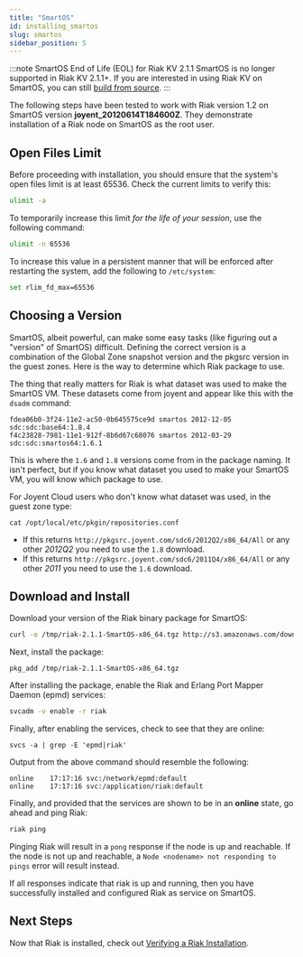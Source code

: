 ```yaml
---
title: "SmartOS"
id: installing_smartos
slug: smartos
sidebar_position: 5
---
```


[install verify]: ../../setup/installing/verify.md

:::note SmartOS End of Life (EOL) for Riak KV 2.1.1
SmartOS is no longer supported in Riak KV 2.1.1+. If you are interested in using Riak KV on SmartOS, you can still [build from source](./source/index.md).
:::

The following steps have been tested to work with Riak version 1.2 on SmartOS version **joyent_20120614T184600Z**. They demonstrate installation of a Riak node on SmartOS as the root user.

## Open Files Limit

Before proceeding with installation, you should ensure that the system's open
files limit is at least 65536. Check the current limits to verify this:

```bash
ulimit -a
```

To temporarily increase this limit *for the life of your session*, use the following command:

```bash
ulimit -n 65536
```

To increase this value in a persistent manner that will be enforced after restarting the system, add the following to `/etc/system`:

```bash
set rlim_fd_max=65536
```

## Choosing a Version

SmartOS, albeit powerful, can make some easy tasks (like figuring out a "version" of SmartOS) difficult. Defining the correct version is a combination of the Global Zone snapshot version and the pkgsrc version in the guest zones. Here is the way to determine which Riak package to use.

The thing that really matters for Riak is what dataset was used to make the SmartOS VM. These datasets come from joyent and appear like this with the `dsadm` command:

    fdea06b0-3f24-11e2-ac50-0b645575ce9d smartos 2012-12-05 sdc:sdc:base64:1.8.4
    f4c23828-7981-11e1-912f-8b6d67c68076 smartos 2012-03-29 sdc:sdc:smartos64:1.6.1

This is where the `1.6` and `1.8` versions come from in the package naming. It isn't perfect, but if you know what dataset you used to make your SmartOS VM, you will know which package to use.

For Joyent Cloud users who don't know what dataset was used, in the guest zone type:

    cat /opt/local/etc/pkgin/repositories.conf

* If this returns `http://pkgsrc.joyent.com/sdc6/2012Q2/x86_64/All` or any other *2012Q2* you need to use the `1.8` download.
* If this returns `http://pkgsrc.joyent.com/sdc6/2011Q4/x86_64/All` or any other *2011* you need to use the `1.6` download.

## Download and Install

Download your version of the Riak binary package for SmartOS:

```bash
curl -o /tmp/riak-2.1.1-SmartOS-x86_64.tgz http://s3.amazonaws.com/downloads.basho.com/riak/2.2/2.1.1/smartos/1.8/riak-2.1.1-SmartOS-x86_64.tgz
```

Next, install the package:

    pkg_add /tmp/riak-2.1.1-SmartOS-x86_64.tgz

After installing the package, enable the Riak and Erlang Port Mapper Daemon (epmd) services:

```bash
svcadm -v enable -r riak
```

Finally, after enabling the services, check to see that they are online:

    svcs -a | grep -E 'epmd|riak'

Output from the above command should resemble the following:

    online    17:17:16 svc:/network/epmd:default
    online    17:17:16 svc:/application/riak:default

Finally, and provided that the services are shown to be in an **online** state, go ahead and ping Riak:

```bash
riak ping
```

Pinging Riak will result in a `pong` response if the node is up and reachable. If the node is not up and reachable, a `Node <nodename> not responding to pings` error will result instead.

If all responses indicate that riak is up and running, then you have successfully installed and configured Riak as service on SmartOS.

## Next Steps

Now that Riak is installed, check out [Verifying a Riak Installation][install verify].
